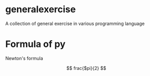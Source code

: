 # generalexercise
A collection of general exercise in various programming language

# Formula of py 
Newton's formula

$$ frac{$pi}{2} $$
